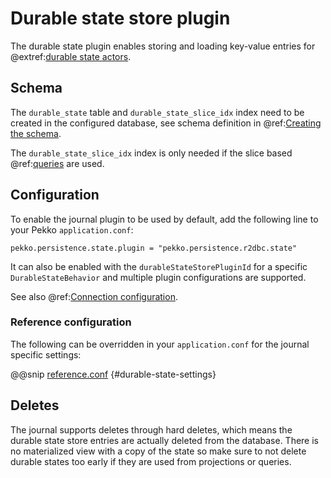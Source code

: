 # Durable state store plugin

The durable state plugin enables storing and loading key-value entries for @extref:[durable state actors](pekko:typed/durable-state/persistence.html).

## Schema

The `durable_state` table and `durable_state_slice_idx` index need to be created in the configured database, see schema definition in @ref:[Creating the schema](getting-started.md#schema).

The `durable_state_slice_idx` index is only needed if the slice based @ref:[queries](query.md) are used.

## Configuration

To enable the journal plugin to be used by default, add the following line to your Pekko `application.conf`:

```
pekko.persistence.state.plugin = "pekko.persistence.r2dbc.state"
```

It can also be enabled with the `durableStateStorePluginId` for a specific `DurableStateBehavior` and multiple
plugin configurations are supported.

See also @ref:[Connection configuration](connection-config.md).

### Reference configuration

The following can be overridden in your `application.conf` for the journal specific settings:

@@snip [reference.conf](/core/src/main/resources/reference.conf) {#durable-state-settings}

## Deletes

The journal supports deletes through hard deletes, which means the durable state store entries are actually deleted from the database.
There is no materialized view with a copy of the state so make sure to not delete durable states too early if they are used from projections or queries.
